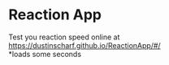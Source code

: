 # Reaction App

Test you reaction speed online at https://dustinscharf.github.io/ReactionApp/#/  
*loads some seconds
